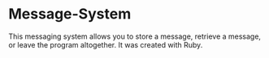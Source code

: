 # Message-System

This messaging system allows you to store a message, retrieve a message, or leave the program altogether.
It was created with Ruby.
